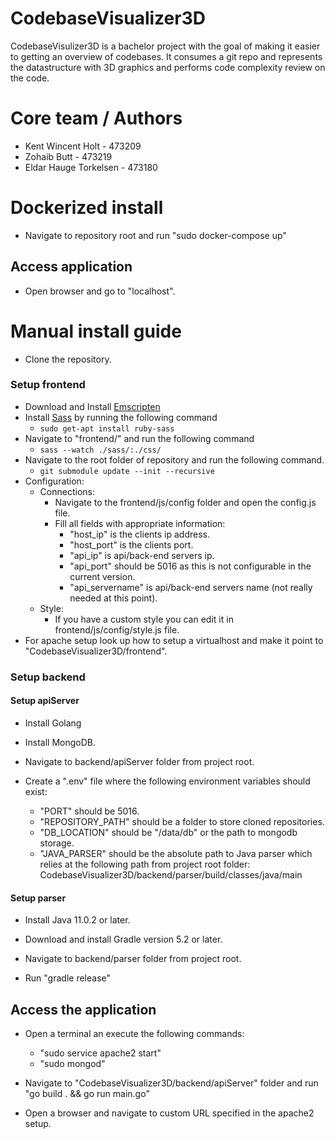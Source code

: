 # CodebaseVisualizer3D

CodebaseVisulizer3D is a bachelor project with the goal of making it easier to getting an overview of codebases. It consumes a git repo and represents the datastructure with 3D graphics and performs code complexity review on the code.


# Core team / Authors

- Kent Wincent Holt - 473209
- Zohaib Butt - 473219
- Eldar Hauge Torkelsen - 473180

# Dockerized install

- Navigate to repository root and run "sudo docker-compose up"

## Access application

- Open browser and go to "localhost".

# Manual install guide
- Clone the repository.

### Setup frontend

- Download and Install [Emscripten](http://kripken.github.io/emscripten-site/docs/getting_started/downloads.html)
- Install [Sass](https://sass-lang.com/) by running the following command
  - ``` sudo get-apt install ruby-sass ```
- Navigate to "frontend/" and run the following command
  - ``` sass --watch ./sass/:./css/ ```
- Navigate to the root folder of repository and run the following command.
  - ```git submodule update --init --recursive```
- Configuration:
  - Connections:
    - Navigate to the frontend/js/config folder and open the config.js file.
    - Fill all fields with appropriate information:
      - "host_ip" is the clients ip address.
      - "host_port" is the clients port.
      - "api_ip" is api/back-end servers ip.
      - "api_port" should be 5016 as this is not configurable in the current version.
      - "api_servername" is api/back-end servers name (not really needed at this point).
  - Style:
    - If you have a custom style you can edit it in frontend/js/config/style.js file.
- For apache setup look up how to setup a virtualhost and make it point to "CodebaseVisualizer3D/frontend".

### Setup backend

#### Setup apiServer

- Install Golang
- Install MongoDB.
- Navigate to backend/apiServer folder from project root.

- Create a ".env" file where the following environment variables should exist:
  - "PORT" should be 5016.
  - "REPOSITORY_PATH" should be a folder to store cloned repositories.
  - "DB_LOCATION" should be "/data/db" or the path to mongodb storage.
  - "JAVA_PARSER" should be the absolute path to Java parser which relies at the following path from project root folder: CodebaseVisualizer3D/backend/parser/build/classes/java/main

#### Setup parser

- Install Java 11.0.2 or later.

- Download and install Gradle version 5.2 or later.

- Navigate to backend/parser folder from project root.
- Run "gradle release"

## Access the application

- Open a terminal an execute the following commands:
  - "sudo service apache2 start"
  - "sudo mongod"

- Navigate to "CodebaseVisualizer3D/backend/apiServer" folder and run "go build . && go run main.go"
- Open a browser and navigate to custom URL specified in the apache2 setup.
